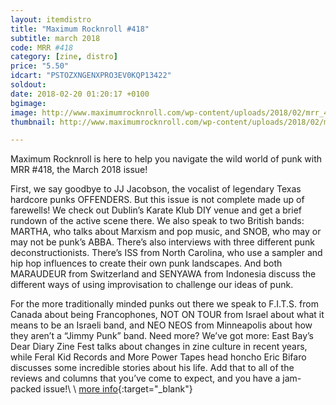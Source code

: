 ```yaml
---
layout: itemdistro
title: "Maximum Rocknroll #418"
subtitle: march 2018
code: MRR #418
category: [zine, distro]
price: "5.50"
idcart: "PSTOZXNGENXPRO3EV0KQP13422"
soldout:
date: 2018-02-20 01:20:17 +0100
bgimage:
image: http://www.maximumrocknroll.com/wp-content/uploads/2018/02/mrr_418_cvr_2.jpg
thumbnail: http://www.maximumrocknroll.com/wp-content/uploads/2018/02/mrr_418_cvr_2.jpg

---
```


Maximum Rocknroll is here to help you navigate the wild world of punk with MRR #418, the March 2018 issue!

First, we say goodbye to JJ Jacobson, the vocalist of legendary Texas hardcore punks OFFENDERS. But this issue is not complete made up of farewells! We check out Dublin’s Karate Klub DIY venue and get a brief rundown of the active scene there. We also speak to two British bands: MARTHA, who talks about Marxism and pop music, and SNOB, who may or may not be punk’s ABBA. There’s also interviews with three different punk deconstructionists. There’s ISS from North Carolina, who use a sampler and hip hop influences to create their own punk landscapes. And both MARAUDEUR from Switzerland and SENYAWA from Indonesia discuss the different ways of using improvisation to challenge our ideas of punk.

For the more traditionally minded punks out there we speak to F.I.T.S. from Canada about being Francophones, NOT ON TOUR from Israel about what it means to be an Israeli band, and NEO NEOS from Minneapolis about how they aren’t a “Jimmy Punk” band. Need more? We’ve got more: East Bay’s Dear Diary Zine Fest talks about changes in zine culture in recent years, while Feral Kid Records and More Power Tapes head honcho Eric Bifaro discusses some incredible stories about his life. Add that to all of the reviews and columns that you’ve come to expect, and you have a jam-packed issue!\\
\\
[more info](http://www.maximumrocknroll.com){:target="_blank"}